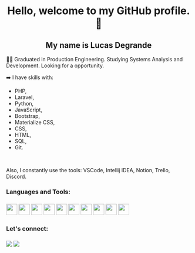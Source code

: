 <h1 align="center">Hello, welcome to my GitHub profile.👋</h1>
<h2 align="center">My name is Lucas Degrande</h2
 
👨‍💻 Graduated in Production Engineering. Studying Systems Analysis and Development. Looking for a opportunity.

➡️ I have skills with:
  - PHP,
  - Laravel,
  - Python,
  - JavaScript,
  - Bootstrap,
  - Materialize CSS,
  - CSS,
  - HTML,
  - SQL,
  - Git.
  <br/> 
  
  Also, I constantly use the tools: VSCode, Intellij IDEA, Notion, Trello, Discord.
  
  <h3> Languages and Tools:<h3>
    <img src="https://www.svgrepo.com/show/354180/php.svg" width="30" height="30"/>
    <img src="https://www.svgrepo.com/show/353985/laravel.svg" width="30" height="30"/>
    <img src="https://www.svgrepo.com/show/374016/python.svg" width="30" height="30" />
    <img src="https://www.svgrepo.com/show/349419/javascript.svg" width="30" height="30" width="30" height="30"/>
    <img src="https://www.logo.wine/a/logo/Bootstrap_(front-end_framework)/Bootstrap_(front-end_framework)-Logo.wine.svg" width="30" height="30" />
    <img src="https://www.svgrepo.com/show/354047/materializecss.svg" width="30" height="30" />
    <img src="https://cdn.jsdelivr.net/gh/devicons/devicon/icons/css3/css3-original.svg" width="30" height="30"/>
    <img src="https://cdn.jsdelivr.net/gh/devicons/devicon/icons/html5/html5-original.svg" width="30" height="30"/>
    <img src="https://www.svgrepo.com/show/331760/sql-database-generic.svg" width="30" height="30"/>
    <img src="https://cdn.jsdelivr.net/gh/devicons/devicon/icons/git/git-original.svg" width="30" height="30"/>
    
  <h3> Let's connect: <h3>
    <a href="https://www.linkedin.com/in/lucasdegrande/"><img src="https://img.shields.io/badge/-Linkedin-0A66C2?style=for-the-badge&logo=linkedin&logoColor=white" target="_blank"></img></a>
    <a href="mailto:lucasdegrande15@gmail.com"><img src="https://img.shields.io/badge/-Gmail-%23333?style=for-the-badge&logo=gmail&logoColor=white" target="_blank"></img></a>

<!-- **degrandelucas/degrandelucas** is repository `README.md` (this file) appears on my GitHub profile. 
-->
